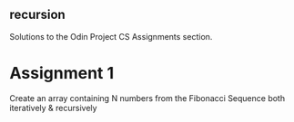 ## recursion
Solutions to the Odin Project CS Assignments section.

# Assignment 1
Create an array containing N numbers from the Fibonacci Sequence both iteratively & recursively